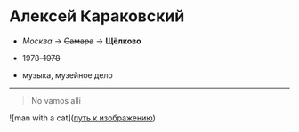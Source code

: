 # Алексей Караковский

+ *Москва* -> ~~Самара~~ -> **Щёлково**

+ 1978~~-1978~~

+ музыка, музейное дело

___

> No vamos alli

![man with a cat]([путь к изображению](https://sun9-49.userapi.com/impg/dNEqpfyhVHjeeK1q0FVng6r11Zb1S3vrEl8NRQ/jcftMSQOBSE.jpg?size=813x1080&quality=95&sign=e6780a355b1d67def53c1cc3cdf47327&type=album))
